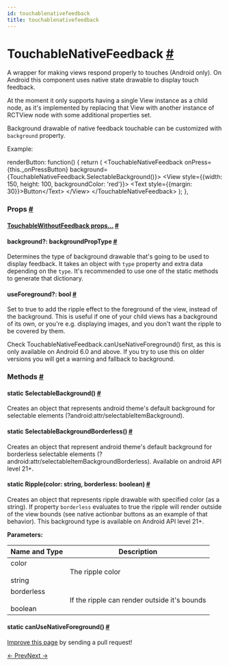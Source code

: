 ```yaml
---
id: touchablenativefeedback
title: touchablenativefeedback
---
```

<a id="content"></a><h1><a class="anchor" name="touchablenativefeedback"></a>TouchableNativeFeedback <a class="hash-link" href="docs/touchablenativefeedback.html#touchablenativefeedback">#</a></h1><div><div><p>A wrapper for making views respond properly to touches (Android only).
On Android this component uses native state drawable to display touch
feedback.</p><p>At the moment it only supports having a single View instance as a child
node, as it's implemented by replacing that View with another instance of
RCTView node with some additional properties set.</p><p>Background drawable of native feedback touchable can be customized with
<code>background</code> property.</p><p>Example:</p><div class="prism language-javascript">renderButton<span class="token punctuation">:</span> <span class="token keyword">function</span><span class="token punctuation">(</span><span class="token punctuation">)</span> <span class="token punctuation">{</span>
  <span class="token keyword">return</span> <span class="token punctuation">(</span>
    <span class="token operator">&lt;</span>TouchableNativeFeedback
        onPress<span class="token operator">=</span><span class="token punctuation">{</span><span class="token keyword">this</span><span class="token punctuation">.</span>_onPressButton<span class="token punctuation">}</span>
        background<span class="token operator">=</span><span class="token punctuation">{</span>TouchableNativeFeedback<span class="token punctuation">.</span><span class="token function">SelectableBackground</span><span class="token punctuation">(</span><span class="token punctuation">)</span><span class="token punctuation">}</span><span class="token operator">&gt;</span>
      <span class="token operator">&lt;</span>View style<span class="token operator">=</span><span class="token punctuation">{</span><span class="token punctuation">{</span>width<span class="token punctuation">:</span> <span class="token number">150</span><span class="token punctuation">,</span> height<span class="token punctuation">:</span> <span class="token number">100</span><span class="token punctuation">,</span> backgroundColor<span class="token punctuation">:</span> <span class="token string">'red'</span><span class="token punctuation">}</span><span class="token punctuation">}</span><span class="token operator">&gt;</span>
        <span class="token operator">&lt;</span>Text style<span class="token operator">=</span><span class="token punctuation">{</span><span class="token punctuation">{</span>margin<span class="token punctuation">:</span> <span class="token number">30</span><span class="token punctuation">}</span><span class="token punctuation">}</span><span class="token operator">&gt;</span>Button<span class="token operator">&lt;</span><span class="token operator">/</span>Text<span class="token operator">&gt;</span>
      <span class="token operator">&lt;</span><span class="token operator">/</span>View<span class="token operator">&gt;</span>
    <span class="token operator">&lt;</span><span class="token operator">/</span>TouchableNativeFeedback<span class="token operator">&gt;</span>
  <span class="token punctuation">)</span><span class="token punctuation">;</span>
<span class="token punctuation">}</span><span class="token punctuation">,</span></div></div><h3><a class="anchor" name="props"></a>Props <a class="hash-link" href="docs/touchablenativefeedback.html#props">#</a></h3><div class="props"><div class="prop"><h4 class="propTitle"><a class="anchor" name="touchablewithoutfeedback"></a><a href="docs/touchablewithoutfeedback.html#props">TouchableWithoutFeedback props...</a> <a class="hash-link" href="docs/touchablenativefeedback.html#touchablewithoutfeedback">#</a></h4></div><div class="prop"><h4 class="propTitle"><a class="anchor" name="background"></a>background?: <span class="propType">backgroundPropType</span> <a class="hash-link" href="docs/touchablenativefeedback.html#background">#</a></h4><div><p>Determines the type of background drawable that's going to be used to
display feedback. It takes an object with <code>type</code> property and extra data
depending on the <code>type</code>. It's recommended to use one of the static
methods to generate that dictionary.</p></div></div><div class="prop"><h4 class="propTitle"><a class="anchor" name="useforeground"></a>useForeground?: <span class="propType">bool</span> <a class="hash-link" href="docs/touchablenativefeedback.html#useforeground">#</a></h4><div><p>Set to true to add the ripple effect to the foreground of the view, instead of the
background. This is useful if one of your child views has a background of its own, or you're
e.g. displaying images, and you don't want the ripple to be covered by them.</p><p>Check TouchableNativeFeedback.canUseNativeForeground() first, as this is only available on
Android 6.0 and above. If you try to use this on older versions you will get a warning and
fallback to background.</p></div></div></div><span><h3><a class="anchor" name="methods"></a>Methods <a class="hash-link" href="docs/touchablenativefeedback.html#methods">#</a></h3><div class="props"><div class="prop"><h4 class="methodTitle"><a class="anchor" name="selectablebackground"></a><span class="methodType">static </span>SelectableBackground<span class="methodType">()</span> <a class="hash-link" href="docs/touchablenativefeedback.html#selectablebackground">#</a></h4><div><p>Creates an object that represents android theme's default background for
selectable elements (?android:attr/selectableItemBackground).</p></div></div><div class="prop"><h4 class="methodTitle"><a class="anchor" name="selectablebackgroundborderless"></a><span class="methodType">static </span>SelectableBackgroundBorderless<span class="methodType">()</span> <a class="hash-link" href="docs/touchablenativefeedback.html#selectablebackgroundborderless">#</a></h4><div><p>Creates an object that represent android theme's default background for borderless
selectable elements (?android:attr/selectableItemBackgroundBorderless).
Available on android API level 21+.</p></div></div><div class="prop"><h4 class="methodTitle"><a class="anchor" name="ripple"></a><span class="methodType">static </span>Ripple<span class="methodType">(color: string, borderless: boolean)</span> <a class="hash-link" href="docs/touchablenativefeedback.html#ripple">#</a></h4><div><p>Creates an object that represents ripple drawable with specified color (as a
string). If property <code>borderless</code> evaluates to true the ripple will
render outside of the view bounds (see native actionbar buttons as an
example of that behavior). This background type is available on Android
API level 21+.</p></div><div><strong>Parameters:</strong><table class="params"><thead><tr><th>Name and Type</th><th>Description</th></tr></thead><tbody><tr><td>color<br><br><div><span>string</span></div></td><td class="description"><div><p>The ripple color</p></div></td></tr><tr><td>borderless<br><br><div><span>boolean</span></div></td><td class="description"><div><p>If the ripple can render outside it's bounds</p></div></td></tr></tbody></table></div></div><div class="prop"><h4 class="methodTitle"><a class="anchor" name="canusenativeforeground"></a><span class="methodType">static </span>canUseNativeForeground<span class="methodType">()</span> <a class="hash-link" href="docs/touchablenativefeedback.html#canusenativeforeground">#</a></h4></div></div></span></div><p class="edit-page-block"><a target="_blank" href="https://github.com/facebook/react-native/blob/master/Libraries/Components/Touchable/TouchableNativeFeedback.android.js">Improve this page</a> by sending a pull request!</p><div class="docs-prevnext"><a class="docs-prev" href="docs/touchablehighlight.html#content">← Prev</a><a class="docs-next" href="docs/touchableopacity.html#content">Next →</a></div>